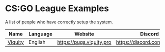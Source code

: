 # CS:GO League Examples
A list of people who have correctly setup the system.

| Name | Language | Website | Discord |
|------|----------|---------|---------|
| [Viquity](https://viquity.pro/) | English | https://pugs.viquity.pro | https://discord.com/PEsxr37 |
